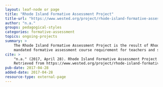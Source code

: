 ```yaml
---
layout: leaf-node or page
title: "Rhode Island Formative Assessment Project"
title-url: "https://www.wested.org/project/rhode-island-formative-assessment-project-linking-learning-and-assessment/"
author: "n.a."
groups: pedagogical-styles
categories: formative-assessment
topics: ongoing-projects
summary: >
    The Rhode Island Formative Assessment Project is the result of Rhode Islands'
    mandated formative assessment course requirement for teachers and school leaders.
cite: >
    "n.a." (2017, April 28). Rhode Island Formative Assessment Project. West Ed.
    Retrieved from https://www.wested.org/project/rhode-island-formative-assessment-project-linking-learning-and-assessment/
pub-date: 2017-04-28
added-date: 2017-04-28
resource-type: external-page
---
```

